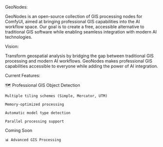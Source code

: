 GeoNodes:

GeoNodes is an open-source collection of GIS processing nodes for ComfyUI, aimed at bringing professional GIS capabilities into the AI workflow space. Our goal is to create a free, accessible alternative to traditional GIS software while enabling seamless integration with modern AI technologies.

Vision:

Transform geospatial analysis by bridging the gap between traditional GIS processing and modern AI workflows. GeoNodes makes professional GIS capabilities accessible to everyone while adding the power of AI integration.


Current Features:

🗺️ Professional GIS Object Detection

    Multiple tiling schemes (Simple, Mercator, UTM)

    Memory-optimized processing

    Automatic model type detection

    Parallel processing support




Coming Soon

    📊 Advanced GIS Processing
